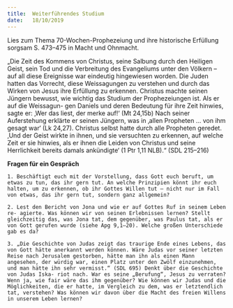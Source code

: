 ```yaml
---
title:  Weiterführendes Studium
date:   18/10/2019
---
```


Lies zum Thema 70-Wochen-Prophezeiung und ihre historische Erfüllung sorgsam S. 473–475 in Macht und Ohnmacht.

„Die Zeit des Kommens von Christus, seine Salbung durch den Heiligen Geist, sein Tod und die Verbreitung des Evangeliums unter den Völkern – auf all diese Ereignisse war eindeutig hingewiesen worden. Die Juden hatten das Vorrecht, diese Weissagungen zu verstehen und durch das Wirken von Jesus ihre Erfüllung zu erkennen. Christus machte seinen Jüngern bewusst, wie wichtig das Studium der Prophezeiungen ist. Als er auf die Weissagun- gen Daniels und deren Bedeutung für ihre Zeit hinwies, sagte er: ‚Wer das liest, der merke auf!‘ (Mt 24,15b) Nach seiner Auferstehung erklärte er seinen Jüngern, was in ‚allen Propheten ... von ihm gesagt war‘ (Lk 24,27). Christus selbst hatte durch alle Propheten geredet. ‚Und der Geist wirkte in ihnen, und sie versuchten zu erkennen, auf welche Zeit er sie hinwies, als er ihnen die Leiden von Christus und seine Herrlichkeit bereits damals ankündigte‘ (1 Ptr 1,11 NLB).“ (SDL 215–216)

**Fragen für ein Gespräch**

`1. Beschäftigt euch mit der Vorstellung, dass Gott euch beruft, um etwas zu tun, das ihr gern tut. An welche Prinzipien könnt ihr euch halten, um zu erkennen, ob ihr Gottes Willen tut – nicht nur im Fall von etwas, das ihr gern tut, sondern ganz allgemein?`

`2. Lest den Bericht von Jona und wie er auf Gottes Ruf in seinem Leben re- agierte. Was können wir von seinen Erlebnissen lernen? Stellt gleichzeitig das, was Jona tat, dem gegenüber, was Paulus tat, als er von Gott gerufen wurde (siehe Apg 9,1–20). Welche großen Unterschiede gab es da?`

`3. „Die Geschichte von Judas zeigt das traurige Ende eines Lebens, das von Gott hätte anerkannt werden können. Wäre Judas vor seiner letzten Reise nach Jerusalem gestorben, hätte man ihn als einen Mann angesehen, der würdig war, einen Platz unter den Zwölf einzunehmen, und man hätte ihn sehr vermisst.“ (SDL 695) Denkt über die Geschichte von Judas Iska- riot nach. War es seine „Berufung“, Jesus zu verraten? Wenn ja, wie fair wäre das ihm gegenüber? Wie können wir Judas und die Möglichkeiten, die er hatte, im Vergleich zu dem, was er letztendlich tat, verstehen? Was können wir davon über die Macht des freien Willens in unserem Leben lernen?`
